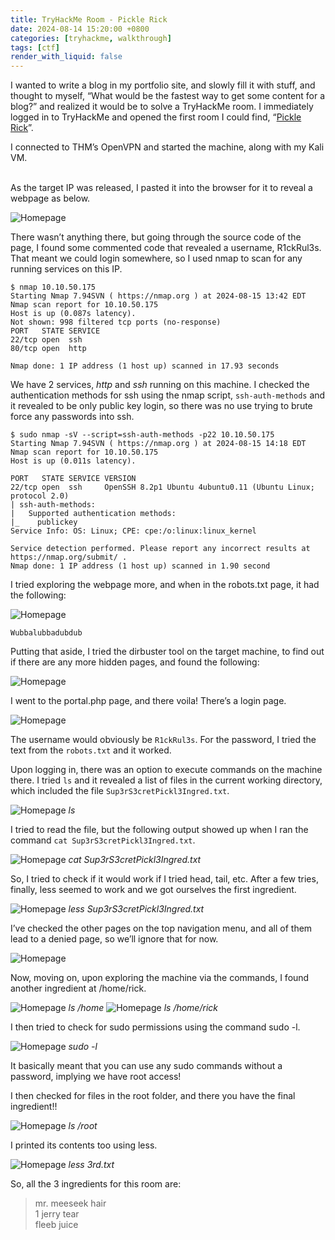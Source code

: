 ```yaml
---
title: TryHackMe Room - Pickle Rick
date: 2024-08-14 15:20:00 +0800
categories: [tryhackme, walkthrough]
tags: [ctf]
render_with_liquid: false
---
```


I wanted to write a blog in my portfolio site, and slowly fill it with stuff, and thought to myself, “What would be the fastest way to get some content for a blog?” and realized it would be to solve a TryHackMe room. I immediately logged in to TryHackMe and opened the first room I could find, “[Pickle Rick](https://tryhackme.com/r/room/picklerick)”.

I connected to THM’s OpenVPN and started the machine, along with my Kali VM.

<br>
As the target IP was released, I pasted it into the browser for it to reveal a webpage as below.
<!-- insert homepage.png -->

![Homepage](/_posts/20240814/homepage.png)

There wasn’t anything there, but going through the source code of the page, I found some commented code that revealed a username, R1ckRul3s. That meant we could login somewhere, so I used nmap to scan for any running services on this IP.
```
$ nmap 10.10.50.175
Starting Nmap 7.94SVN ( https://nmap.org ) at 2024-08-15 13:42 EDT
Nmap scan report for 10.10.50.175
Host is up (0.087s latency).
Not shown: 998 filtered tcp ports (no-response)
PORT   STATE SERVICE
22/tcp open  ssh
80/tcp open  http

Nmap done: 1 IP address (1 host up) scanned in 17.93 seconds
```

We have 2 services, _http_ and _ssh_ running on this machine. I checked the authentication methods for ssh using the nmap script, `ssh-auth-methods` and it revealed to be only public key login, so there was no use trying to brute force any passwords into ssh.
```
$ sudo nmap -sV --script=ssh-auth-methods -p22 10.10.50.175
Starting Nmap 7.94SVN ( https://nmap.org ) at 2024-08-15 14:18 EDT
Nmap scan report for 10.10.50.175
Host is up (0.011s latency).

PORT   STATE SERVICE VERSION
22/tcp open  ssh     OpenSSH 8.2p1 Ubuntu 4ubuntu0.11 (Ubuntu Linux; protocol 2.0)
| ssh-auth-methods: 
|   Supported authentication methods: 
|_    publickey
Service Info: OS: Linux; CPE: cpe:/o:linux:linux_kernel

Service detection performed. Please report any incorrect results at https://nmap.org/submit/ .
Nmap done: 1 IP address (1 host up) scanned in 1.90 second
```

I tried exploring the webpage more, and when in the robots.txt page, it had the following:
<!-- insert robots_page.png -->

![Homepage](/_posts/20240814/robots_page.png)

`Wubbalubbadubdub`

Putting that aside, I tried the dirbuster tool on the target machine, to find out if there are any more hidden pages, and found the following:
<!-- insert dirbuster.png -->

![Homepage](/_posts/20240814/dirbuster.png)

I went to the portal.php page, and there voila! There’s a login page.
<!-- insert portal.png -->

![Homepage](/_posts/20240814/portal.png)

The username would obviously be `R1ckRul3s`. For the password, I tried the text from the `robots.txt` and it worked.

Upon logging in, there was an option to execute commands on the machine there. I tried `ls` and it revealed a list of files in the current working directory, which included the file `Sup3rS3cretPickl3Ingred.txt`.
<!-- insert just_ls.png -->

![Homepage](/_posts/20240814/just_ls.png)
_ls_

I tried to read the file, but the following output showed up when I ran the command `cat Sup3rS3cretPickl3Ingred.txt`.
<!-- insert cat_not_working.png -->

![Homepage](/_posts/20240814/cat_not_working.png)
_cat Sup3rS3cretPickl3Ingred.txt_

So, I tried to check if it would work if I tried head, tail, etc. After a few tries, finally, less seemed to work and we got ourselves the first ingredient.
<!-- insert first_ingredient.png -->

![Homepage](/_posts/20240814/first_ingredient.png)
_less Sup3rS3cretPickl3Ingred.txt_

I’ve checked the other pages on the top navigation menu, and all of them lead to a denied page, so we’ll ignore that for now.
<!-- insert denied.png -->

![Homepage](/_posts/20240814/denied.png)

Now, moving on, upon exploring the machine via the commands, I found another ingredient at /home/rick.

<!-- insert ls_home.png -->
<!-- insert ls_home_rick.png -->
<!-- insert second_ingredient.png -->

![Homepage](/_posts/20240814/ls_home.png) _ls /home_
![Homepage](/_posts/20240814/ls_home_rick.png) _ls /home/rick_

I then tried to check for sudo permissions using the command sudo -l.
<!-- insert sudo_l.png -->

![Homepage](/_posts/20240814/sudo_l.png)
_sudo -l_

It basically meant that you can use any sudo commands without a password, implying we have root access!

I then checked for files in the root folder, and there you have the final ingredient!!
<!-- insert ls_root.png -->

![Homepage](/_posts/20240814/ls_root.png)
_ls /root_

I printed its contents too using less.
<!-- insert third_ingredient.png -->

![Homepage](/_posts/20240814/third_ingredient.png)
_less 3rd.txt_

So, all the 3 ingredients for this room are:
> mr. meeseek hair<br>
> 1 jerry tear<br>
> fleeb juice
